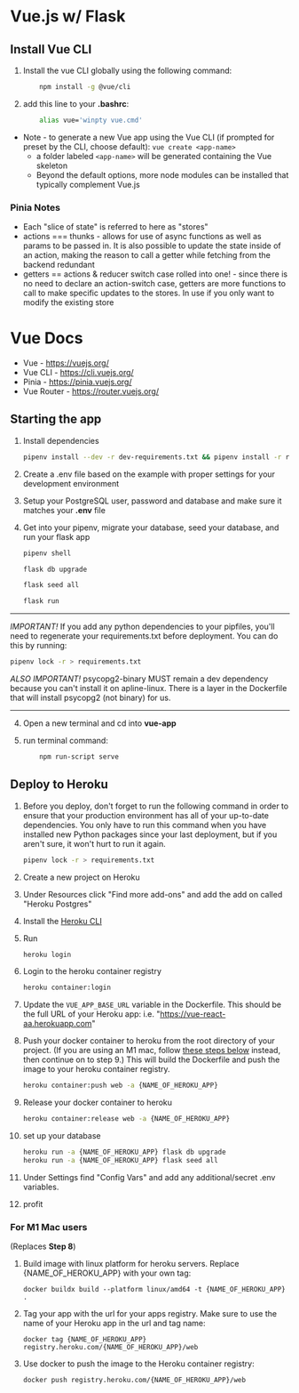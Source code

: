 # Vue.js w/ Flask #

## Install Vue CLI ##
1. Install the vue CLI globally using the following command:

    ```bash
        npm install -g @vue/cli
    ```

2. add this line to your **.bashrc**:

    ```bash
        alias vue='winpty vue.cmd'
    ```

- Note - to generate a new Vue app using the Vue CLI (if prompted
for preset by the CLI, choose default): `vue create <app-name>`
    - a folder labeled `<app-name>` will be generated containing the Vue skeleton
    - Beyond the default options, more node modules can be installed that typically complement Vue.js



### Pinia Notes ###
- Each "slice of state" is referred to here as "stores"
- actions === thunks - allows for use of async functions as well as params to be passed in. It is also possible to update the state inside of an action, making the reason to call a getter while fetching from the backend redundant
- getters == actions & reducer switch case rolled into one! - since there is no need to declare an action-switch case, getters are more functions to call to make specific updates to the stores. In use if you only want to modify the existing store


# Vue Docs #
- Vue - https://vuejs.org/
- Vue CLI - https://cli.vuejs.org/
- Pinia - https://pinia.vuejs.org/
- Vue Router - https://router.vuejs.org/


## Starting the app ##

1. Install dependencies

    ```bash
    pipenv install --dev -r dev-requirements.txt && pipenv install -r requirements.txt
    ```

2. Create a .env file based on the example with proper settings for your development environment

3. Setup your PostgreSQL user, password and database and make sure it matches your **.env** file

5. Get into your pipenv, migrate your database, seed your database, and run your flask app

   ```bash
   pipenv shell
   ```

   ```bash
   flask db upgrade
   ```

   ```bash
   flask seed all
   ```

   ```bash
   flask run
   ```

***
*IMPORTANT!*
   If you add any python dependencies to your pipfiles, you'll need to regenerate your requirements.txt before deployment.
   You can do this by running:

   ```bash
   pipenv lock -r > requirements.txt
   ```

*ALSO IMPORTANT!*
   psycopg2-binary MUST remain a dev dependency because you can't install it on apline-linux.
   There is a layer in the Dockerfile that will install psycopg2 (not binary) for us.
***

4. Open a new terminal and cd into **vue-app**

5. run terminal command:
    ```bash
        npm run-script serve
    ```

## Deploy to Heroku

1. Before you deploy, don't forget to run the following command in order to
ensure that your production environment has all of your up-to-date
dependencies. You only have to run this command when you have installed new
Python packages since your last deployment, but if you aren't sure, it won't
hurt to run it again.

   ```bash
   pipenv lock -r > requirements.txt
   ```

2. Create a new project on Heroku
3. Under Resources click "Find more add-ons" and add the add on called "Heroku Postgres"
4. Install the [Heroku CLI](https://devcenter.heroku.com/articles/heroku-command-line)
5. Run

   ```bash
   heroku login
   ```

6. Login to the heroku container registry

   ```bash
   heroku container:login
   ```

7. Update the `VUE_APP_BASE_URL` variable in the Dockerfile.
   This should be the full URL of your Heroku app: i.e. "https://vue-react-aa.herokuapp.com"
8. Push your docker container to heroku from the root directory of your project.
   (If you are using an M1 mac, follow [these steps below](#for-m1-mac-users) instead, then continue on to step 9.)
   This will build the Dockerfile and push the image to your heroku container registry.

   ```bash
   heroku container:push web -a {NAME_OF_HEROKU_APP}
   ```

9. Release your docker container to heroku

      ```bash
      heroku container:release web -a {NAME_OF_HEROKU_APP}
      ```

10. set up your database

      ```bash
      heroku run -a {NAME_OF_HEROKU_APP} flask db upgrade
      heroku run -a {NAME_OF_HEROKU_APP} flask seed all
      ```

11. Under Settings find "Config Vars" and add any additional/secret .env
variables.

12. profit

### For M1 Mac users

(Replaces **Step 8**)

1. Build image with linux platform for heroku servers. Replace
{NAME_OF_HEROKU_APP} with your own tag:

   ```bash=
   docker buildx build --platform linux/amd64 -t {NAME_OF_HEROKU_APP} .
   ```

2. Tag your app with the url for your apps registry. Make sure to use the name
of your Heroku app in the url and tag name:

   ```bash=2
   docker tag {NAME_OF_HEROKU_APP} registry.heroku.com/{NAME_OF_HEROKU_APP}/web
   ```

3. Use docker to push the image to the Heroku container registry:

   ```bash=3
   docker push registry.heroku.com/{NAME_OF_HEROKU_APP}/web
   ```
